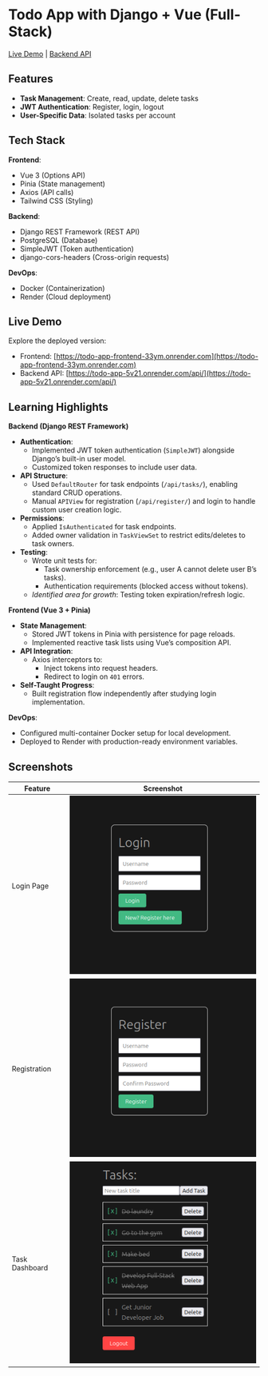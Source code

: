 # Todo App with Django + Vue (Full-Stack)  
[Live Demo](https://todo-app-frontend-33ym.onrender.com) | [Backend API](https://todo-app-5v21.onrender.com/api/)  
## Features  
- **Task Management**: Create, read, update, delete tasks
- **JWT Authentication**: Register, login, logout
- **User-Specific Data**: Isolated tasks per account

## Tech Stack  
**Frontend**:  
- Vue 3 (Options API)
- Pinia (State management)
- Axios (API calls)
- Tailwind CSS (Styling)

**Backend**:  
- Django REST Framework (REST API)
- PostgreSQL (Database)
- SimpleJWT (Token authentication)
- django-cors-headers (Cross-origin requests)

**DevOps**:  
- Docker (Containerization)
- Render (Cloud deployment)

## Live Demo  
Explore the deployed version:  
- Frontend: [https://todo-app-frontend-33ym.onrender.com](https://todo-app-frontend-33ym.onrender.com)  
- Backend API: [https://todo-app-5v21.onrender.com/api/](https://todo-app-5v21.onrender.com/api/)  

## Learning Highlights

**Backend (Django REST Framework)**  
- **Authentication**:  
  - Implemented JWT token authentication (`SimpleJWT`) alongside Django’s built-in user model.  
  - Customized token responses to include user data.
- **API Structure**:  
  - Used `DefaultRouter` for task endpoints (`/api/tasks/`), enabling standard CRUD operations.  
  - Manual `APIView` for registration (`/api/register/`) and login to handle custom user creation logic.  
- **Permissions**:  
  - Applied `IsAuthenticated` for task endpoints.  
  - Added owner validation in `TaskViewSet` to restrict edits/deletes to task owners.  
- **Testing**:  
  - Wrote unit tests for:  
    - Task ownership enforcement (e.g., user A cannot delete user B’s tasks).  
    - Authentication requirements (blocked access without tokens).  
  - *Identified area for growth*: Testing token expiration/refresh logic.  

**Frontend (Vue 3 + Pinia)**  
- **State Management**:  
  - Stored JWT tokens in Pinia with persistence for page reloads.  
  - Implemented reactive task lists using Vue’s composition API.  
- **API Integration**:  
  - Axios interceptors to:  
    - Inject tokens into request headers.  
    - Redirect to login on `401` errors.  
- **Self-Taught Progress**:  
  - Built registration flow independently after studying login implementation.  

**DevOps**:  
- Configured multi-container Docker setup for local development.  
- Deployed to Render with production-ready environment variables.  

## Screenshots

| Feature        | Screenshot                              |
| -------------- | --------------------------------------- |
| Login Page     | ![Login](screenshots/login.png)         |
| Registration   | ![Register](screenshots/register.png)   |
| Task Dashboard | ![Tasks](screenshots/tasks.png)         |
